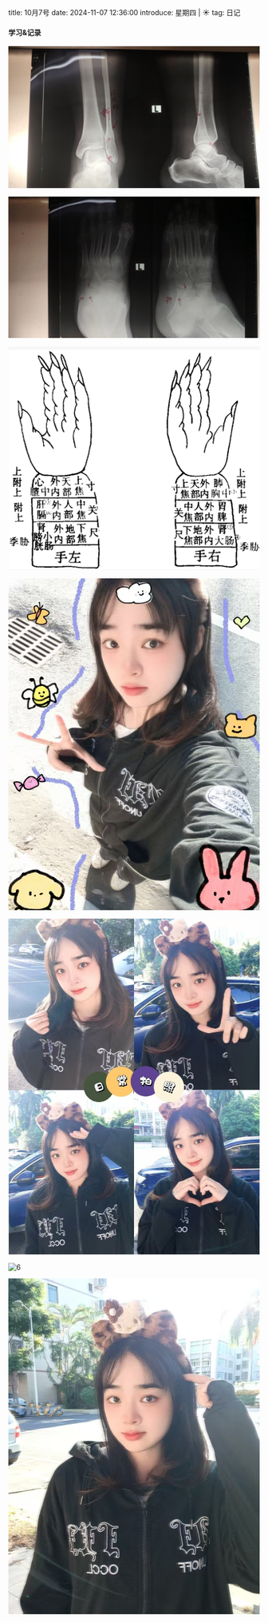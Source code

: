 title: 10月7号
date: 2024-11-07 12:36:00
introduce: 星期四 | ☀️
tag: 日记

#### 学习&记录
![1](/static/img/2024/11/07/1.jpg)

![2](/static/img/2024/11/07/2.jpg)

![3](/static/img/2024/11/07/3.jpg)

![4](/static/img/2024/11/07/4.jpg)

![5](/static/img/2024/11/07/5.jpg)

![6](/static/img/2024/11/07/6.jpg)

![7](/static/img/2024/11/07/7.jpg)

